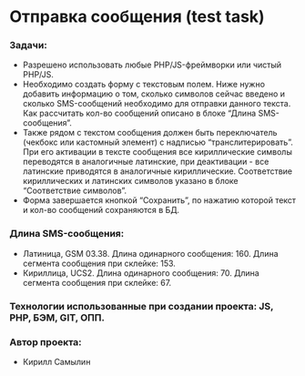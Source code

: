 # Отправка сообщения (test task)

### Задачи:
* Разрешено использовать любые PHP/JS-фреймворки или чистый PHP/JS.
* Необходимо создать форму с текстовым полем. Ниже нужно добавить информацию о том, сколько символов сейчас введено и сколько SMS-сообщений необходимо для отправки данного текста. Как рассчитать кол-во сообщений описано в блоке “Длина SMS-сообщения”.
* Также рядом с текстом сообщения должен быть переключатель (чекбокс или кастомный элемент) с надписью “транслитерировать”. При его активации в тексте сообщения все кириллические символы переводятся в аналогичные латинские, при деактивации - все латинские приводятся в аналогичные кириллические. Соответствие кириллических и латинских символов указано в блоке “Соответствие символов”.
* Форма завершается кнопкой “Сохранить”, по нажатию которой текст и кол-во сообщений сохраняются в БД.

### Длина SMS-сообщения:
* Латиница, GSM 03.38. Длина одинарного сообщения: 160. Длина сегмента сообщения при склейке: 153.
* Кириллица, UCS2. Длина одинарного сообщения: 70. Длина сегмента сообщения при склейке: 67.

### Технологии использованные при создании проекта: JS, PHP, БЭМ, GIT, ОПП.

### Автор проекта:
* Кирилл Самылин
